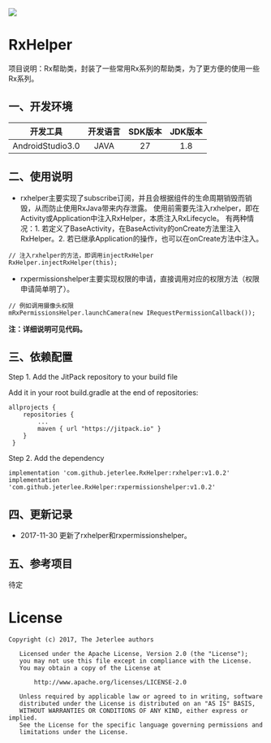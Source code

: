 [![](https://jitpack.io/v/jeterlee/RxHelper.svg)](https://jitpack.io/#jeterlee/RxHelper)


# RxHelper
项目说明：Rx帮助类，封装了一些常用Rx系列的帮助类，为了更方便的使用一些Rx系列。


## 一、开发环境
|开发工具|开发语言|SDK版本|JDK版本|
|:-----:|:-----:|:-----:|:-----:|
|AndroidStudio3.0|JAVA|27|1.8|


## 二、使用说明
- rxhelper主要实现了subscribe订阅，并且会根据组件的生命周期销毁而销毁，从而防止使用RxJava带来内存泄露。
使用前需要先注入rxhelper，即在Activity或Application中注入RxHelper，本质注入RxLifecycle。
有两种情况：1. 若定义了BaseActivity，在BaseActivity的onCreate方法里注入RxHelper。2. 若已继承Application的操作，也可以在onCreate方法中注入。
```
// 注入rxhelper的方法，即调用injectRxHelper
RxHelper.injectRxHelper(this);
```

- rxpermissionshelper主要实现权限的申请，直接调用对应的权限方法（权限申请简单明了）。
```
// 例如调用摄像头权限
mRxPermissionsHelper.launchCamera(new IRequestPermissionCallback());
```

**注：详细说明可见代码。**


## 三、依赖配置
Step 1. Add the JitPack repository to your build file

Add it in your root build.gradle at the end of repositories:
```
allprojects {
 	repositories {
 		...
 		maven { url "https://jitpack.io" }
 	}
 }
```

Step 2. Add the dependency
```
implementation 'com.github.jeterlee.RxHelper:rxhelper:v1.0.2'
implementation 'com.github.jeterlee.RxHelper:rxpermissionshelper:v1.0.2'
```


## 四、更新记录
- 2017-11-30
更新了rxhelper和rxpermissionshelper。


## 五、参考项目
待定


# License
```
Copyright (c) 2017, The Jeterlee authors 

   Licensed under the Apache License, Version 2.0 (the "License");
   you may not use this file except in compliance with the License.
   You may obtain a copy of the License at

       http://www.apache.org/licenses/LICENSE-2.0

   Unless required by applicable law or agreed to in writing, software
   distributed under the License is distributed on an "AS IS" BASIS,
   WITHOUT WARRANTIES OR CONDITIONS OF ANY KIND, either express or implied.
   See the License for the specific language governing permissions and
   limitations under the License.
```
